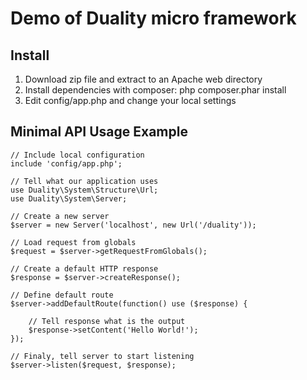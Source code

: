 Demo of Duality micro framework
===============================

Install
-------

1. Download zip file and extract to an Apache web directory
2. Install dependencies with composer: php composer.phar install
3. Edit config/app.php and change your local settings

Minimal API Usage Example
-------------

	// Include local configuration
	include 'config/app.php';

	// Tell what our application uses
	use Duality\System\Structure\Url;
	use Duality\System\Server;

	// Create a new server
	$server = new Server('localhost', new Url('/duality'));

	// Load request from globals
	$request = $server->getRequestFromGlobals();

	// Create a default HTTP response
	$response = $server->createResponse();

	// Define default route
	$server->addDefaultRoute(function() use ($response) {

		// Tell response what is the output
		$response->setContent('Hello World!');
	});

	// Finaly, tell server to start listening
	$server->listen($request, $response);